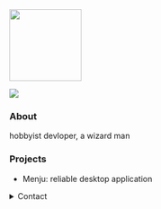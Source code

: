 <img src="https://github.com/johainworks/johainworks/blob/12adee01f2631ee4547c3e292faaaf614cec2643/images/logo.png" height="128">

![](https://komarev.com/ghpvc/?username=johainworks&style=flat-square)

### About
hobbyist devloper, a wizard man

### Projects
- Menju: reliable desktop application

<details>
<summary>Contact</summary>
  
  - Discord: `Johain#00339`   
  - Email: `johain@courvix.com`
</details>
